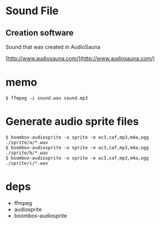 # Sound File


## Creation software

Sound that was created in AudioSauna

[http://www.audiosauna.com/](http://www.audiosauna.com/)

# memo

```
$ ffmpeg -i sound.wav sound.mp3
```

# Generate audio sprite files

```
$ boombox-audiosprite -o sprite -e ac3,caf,mp3,m4a,ogg ./sprite/a/*.wav
$ boombox-audiosprite -o sprite -e ac3,caf,mp3,m4a,ogg ./sprite/b/*.wav
$ boombox-audiosprite -o sprite -e ac3,caf,mp3,m4a,ogg ./sprite/c/*.wav
```

# deps

- ffmpeg
- audiosprite
- boombox-audiosprite

